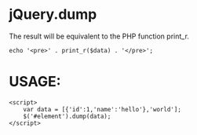 jQuery.dump
===========
The result will be equivalent to the PHP function print_r.
```
echo '<pre>' . print_r($data) . '</pre>';
```

USAGE: 
==========
```
<script>
	var data = [{'id':1,'name':'hello'},'world'];
	$('#element').dump(data);
</script>
```